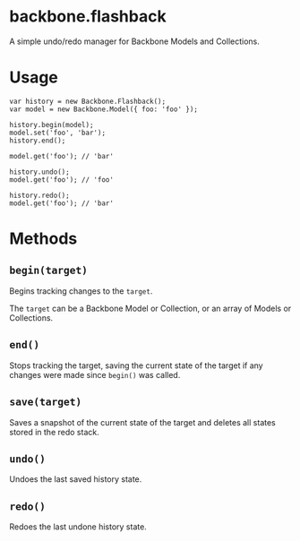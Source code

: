 backbone.flashback
==================

A simple undo/redo manager for Backbone Models and Collections.

Usage
===

    var history = new Backbone.Flashback();
    var model = new Backbone.Model({ foo: 'foo' });

    history.begin(model);
    model.set('foo', 'bar');
    history.end();

    model.get('foo'); // 'bar'

    history.undo();
    model.get('foo'); // 'foo'

    history.redo();
    model.get('foo'); // 'bar'

Methods
===

`begin(target)`
---
Begins tracking changes to the `target`.

The `target` can be a Backbone Model or Collection, or an array of Models or Collections.


`end()`
---
Stops tracking the target, saving the current state of the target if any changes were made since `begin()` was called.

`save(target)`
---

Saves a snapshot of the current state of the target and deletes all states stored in the redo stack.

`undo()`
---

Undoes the last saved history state.

`redo()`
---

Redoes the last undone history state.
